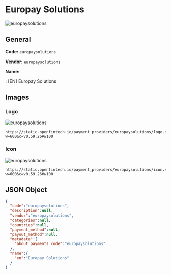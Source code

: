 
# Europay Solutions 
![europaysolutions](https://static.openfintech.io/payment_providers/europaysolutions/logo.svg?w=600&c=v0.59.26#w100)  

## General 
 
**Code:** `europaysolutions`  
 
**Vendor:** `europaysolutions`  
 
**Name:**  
 
:	[EN] Europay Solutions  

## Images 

### Logo 
 
![europaysolutions](https://static.openfintech.io/payment_providers/europaysolutions/logo.svg?w=600&c=v0.59.26#w100)  

```
https://static.openfintech.io/payment_providers/europaysolutions/logo.svg?w=600&c=v0.59.26#w100
```  

### Icon 
 
![europaysolutions](https://static.openfintech.io/payment_providers/europaysolutions/icon.svg?w=600&c=v0.59.26#w100)  

```
https://static.openfintech.io/payment_providers/europaysolutions/icon.svg?w=600&c=v0.59.26#w100
```  

## JSON Object 

```json
{
  "code":"europaysolutions",
  "description":null,
  "vendor":"europaysolutions",
  "categories":null,
  "countries":null,
  "payment_method":null,
  "payout_method":null,
  "metadata":{
    "about_payments_code":"europaysolutions"
  },
  "name":{
    "en":"Europay Solutions"
  }
}
```  
